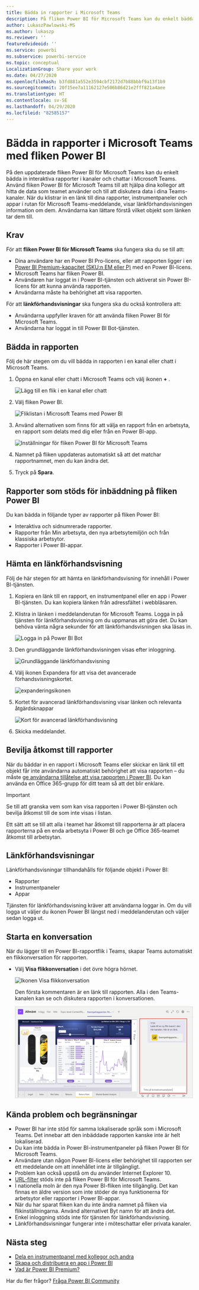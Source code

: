 ```yaml
---
title: Bädda in rapporter i Microsoft Teams
description: På fliken Power BI för Microsoft Teams kan du enkelt bädda in interaktiva rapporter i kanaler och chattar.
author: LukaszPawlowski-MS
ms.author: lukaszp
ms.reviewer: ''
featuredvideoid: ''
ms.service: powerbi
ms.subservice: powerbi-service
ms.topic: conceptual
LocalizationGroup: Share your work
ms.date: 04/27/2020
ms.openlocfilehash: b3fd881a552e3594cbf2172d7b88bbbf9a13f1b9
ms.sourcegitcommit: 20f15ee7a11162127e506b86d21e2fff821a4aee
ms.translationtype: HT
ms.contentlocale: sv-SE
ms.lasthandoff: 04/29/2020
ms.locfileid: "82585157"
---
```

# <a name="embed-reports-in-microsoft-teams-with-the-power-bi-tab"></a>Bädda in rapporter i Microsoft Teams med fliken Power BI

På den uppdaterade fliken Power BI för Microsoft Teams kan du enkelt bädda in interaktiva rapporter i kanaler och chattar i Microsoft Teams. Använd fliken Power BI för Microsoft Teams till att hjälpa dina kollegor att hitta de data som teamet använder och till att diskutera data i dina Teams-kanaler.  När du klistrar in en länk till dina rapporter, instrumentpaneler och appar i rutan för Microsoft Teams-meddelande, visar länkförhandsvisningen information om dem. Användarna kan lättare förstå vilket objekt som länken tar dem till.

## <a name="requirements"></a>Krav

För att **fliken Power BI för Microsoft Teams** ska fungera ska du se till att:

- Dina användare har en Power BI Pro-licens, eller att rapporten ligger i en [Power BI Premium-kapacitet (SKU:n EM eller P)](service-premium-what-is.md) med en Power BI-licens.
- Microsoft Teams har fliken Power BI.
- Användaren har loggat in i Power BI-tjänsten och aktiverat sin Power BI-licens för att kunna använda rapporten.
- Användarna måste ha behörighet att visa rapporten.

För att **länkförhandsvisningar** ska fungera ska du också kontrollera att:
- Användarna uppfyller kraven för att använda fliken Power BI för Microsoft Teams.
- Användarna har loggat in till Power BI Bot-tjänsten. 


## <a name="embed-your-report"></a>Bädda in rapporten

Följ de här stegen om du vill bädda in rapporten i en kanal eller chatt i Microsoft Teams.

1. Öppna en kanal eller chatt i Microsoft Teams och välj ikonen **+** .

    ![Lägg till en flik i en kanal eller chatt](media/service-embed-report-microsoft-teams/service-embed-report-microsoft-teams-add.png)

2. Välj fliken Power BI.

    ![Fliklistan i Microsoft Teams med Power BI](media/service-embed-report-microsoft-teams/service-embed-report-microsoft-teams-tab.png)

3. Använd alternativen som finns för att välja en rapport från en arbetsyta, en rapport som delats med dig eller från en Power BI-app.

    ![Inställningar för fliken Power BI för Microsoft Teams](media/service-embed-report-microsoft-teams/service-embed-report-microsoft-teams-tab-settings.png)

4. Namnet på fliken uppdateras automatiskt så att det matchar rapportnamnet, men du kan ändra det. 

5. Tryck på **Spara**.

## <a name="supported-reports-for-embedding-the-power-bi-tab"></a>Rapporter som stöds för inbäddning på fliken Power BI
Du kan bädda in följande typer av rapporter på fliken Power BI:

- Interaktiva och sidnumrerade rapporter.
- Rapporter från Min arbetsyta, den nya arbetsytemiljön och från klassiska arbetsytor.
- Rapporter i Power BI-appar.

## <a name="get-a-link-preview"></a>Hämta en länkförhandsvisning

Följ de här stegen för att hämta en länkförhandsvisning för innehåll i Power BI-tjänsten.

1. Kopiera en länk till en rapport, en instrumentpanel eller en app i Power BI-tjänsten. Du kan kopiera länken från adressfältet i webbläsaren.

2. Klistra in länken i meddelanderutan för Microsoft Teams. Logga in på tjänsten för länkförhandsvisning om du uppmanas att göra det. Du kan behöva vänta några sekunder för att länkförhandsvisningen ska läsas in.

    ![Logga in på Power BI Bot](media/service-embed-report-microsoft-teams/service-teams-link-preview-sign-in-needed.png)

3. Den grundläggande länkförhandsvisningen visas efter inloggning.

    ![Grundläggande länkförhandsvisning](media/service-embed-report-microsoft-teams/service-teams-link-preview-basic.png)

4. Välj ikonen Expandera för att visa det avancerade förhandsvisningskortet.

    ![expanderingsikonen](media/service-embed-report-microsoft-teams/service-teams-link-preview-expand-icon.png)

5. Kortet för avancerad länkförhandsvisning visar länken och relevanta åtgärdsknappar

    ![Kort för avancerad länkförhandsvisning](media/service-embed-report-microsoft-teams/service-teams-link-preview-nice-card.png)

6. Skicka meddelandet.



## <a name="grant-access-to-reports"></a>Bevilja åtkomst till rapporter

När du bäddar in en rapport i Microsoft Teams eller skickar en länk till ett objekt får inte användarna automatiskt behörighet att visa rapporten – du måste [ge användarna tillåtelse att visa rapporten i Power BI](service-share-dashboards.md). Du kan använda en Office 365-grupp för ditt team så att det blir enklare. 

> [!IMPORTANT]
> Se till att granska vem som kan visa rapporten i Power BI-tjänsten och bevilja åtkomst till de som inte visas i listan.

Ett sätt att se till att alla i teamet har åtkomst till rapporterna är att placera rapporterna på en enda arbetsyta i Power BI och ge Office 365-teamet åtkomst till arbetsytan.

## <a name="link-previews"></a>Länkförhandsvisningar 

Länkförhandsvisningar tillhandahålls för följande objekt i Power BI:
- Rapporter
- Instrumentpaneler
- Appar

Tjänsten för länkförhandsvisning kräver att användarna loggar in. Om du vill logga ut väljer du ikonen Power BI längst ned i meddelanderutan och väljer sedan logga ut.

## <a name="start-a-conversation"></a>Starta en konversation

När du lägger till en Power BI-rapportflik i Teams, skapar Teams automatiskt en flikkonversation för rapporten. 

- Välj **Visa flikkonversation** i det övre högra hörnet.

    ![Ikonen Visa flikkonversation](media/service-embed-report-microsoft-teams/power-bi-teams-conversation-icon.png)

    Den första kommentaren är en länk till rapporten. Alla i den Teams-kanalen kan se och diskutera rapporten i konversationen.

    ![Flikkonversation](media/service-embed-report-microsoft-teams/power-bi-teams-conversation-tab.png)

## <a name="known-issues-and-limitations"></a>Kända problem och begränsningar

- Power BI har inte stöd för samma lokaliserade språk som i Microsoft Teams. Det innebar att den inbäddade rapporten kanske inte är helt lokaliserad.
- Du kan inte bädda in Power BI-instrumentpaneler på fliken Power BI för Microsoft Teams.
- Användare utan någon Power BI-licens eller behörighet till rapporten ser ett meddelande om att innehållet inte är tillgängligt.
- Problem kan också uppstå om du använder Internet Explorer 10. <!--You can look at the [browsers support for Power BI](consumer/end-user-browsers.md) and for [Office 365](https://products.office.com/office-system-requirements#Browsers-section). -->
- [URL-filter](service-url-filters.md) stöds inte på fliken Power BI för Microsoft Teams.
- I nationella moln är den nya Power BI-fliken inte tillgänglig. Det kan finnas en äldre version som inte stöder de nya funktionerna för arbetsytor eller rapporter i Power BI-appar. 
- När du har sparat fliken kan du inte ändra namnet på fliken via flikinställningarna. Använd alternativet Byt namn för att ändra det.
- Enkel inloggning stöds inte för tjänsten för länkförhandsvisning.
- Länkförhandsvisningar fungerar inte i möteschattar eller privata kanaler.

## <a name="next-steps"></a>Nästa steg
- [Dela en instrumentpanel med kollegor och andra](service-share-dashboards.md)  
- [Skapa och distribuera en app i Power BI](service-create-distribute-apps.md)  
- [Vad är Power BI Premium?](service-premium-what-is.md)

Har du fler frågor? [Fråga Power BI Community](https://community.powerbi.com/)
